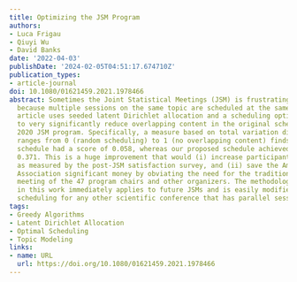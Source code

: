 ```yaml
---
title: Optimizing the JSM Program
authors:
- Luca Frigau
- Qiuyi Wu
- David Banks
date: '2022-04-03'
publishDate: '2024-02-05T04:51:17.674710Z'
publication_types:
- article-journal
doi: 10.1080/01621459.2021.1978466
abstract: Sometimes the Joint Statistical Meetings (JSM) is frustrating to attend,
  because multiple sessions on the same topic are scheduled at the same time. This
  article uses seeded latent Dirichlet allocation and a scheduling optimization algorithm
  to very significantly reduce overlapping content in the original schedule for the
  2020 JSM program. Specifically, a measure based on total variation distance that
  ranges from 0 (random scheduling) to 1 (no overlapping content) finds that the original
  schedule had a score of 0.058, whereas our proposed schedule achieved a score of
  0.371. This is a huge improvement that would (i) increase participant satisfaction
  as measured by the post-JSM satisfaction survey, and (ii) save the American Statistical
  Association significant money by obviating the need for the traditional in-person
  meeting of the 47 program chairs and other organizers. The methodology developed
  in this work immediately applies to future JSMs and is easily modified to improve
  scheduling for any other scientific conference that has parallel sessions.
tags:
- Greedy Algorithms
- Latent Dirichlet Allocation
- Optimal Scheduling
- Topic Modeling
links:
- name: URL
  url: https://doi.org/10.1080/01621459.2021.1978466
---
```

